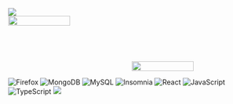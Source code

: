 <div style="display: flex;justify-content: center;flex-direction:column;">
<img src="https://github-readme-stats.vercel.app/api?username=gabriel-ggpk&count_private=true&show_icons=true&theme=tokyonight">
</div>
<div style="display: flex;align-items: start;">
<img style="width:50%;" src="https://spotify-github-profile.vercel.app/api/view?uid=bibikan&cover_image=true&theme=compact">
<img style="width:50%;padding-top:93px;" src="https://github-readme-stats.vercel.app/api/top-langs/?username=gabriel-ggpk&layout=compact&theme=tokyonight">
</div>

![Firefox](https://img.shields.io/badge/Firefox-FF7139?style=for-the-badge&logo=Firefox-Browser&logoColor=white)
![MongoDB](https://img.shields.io/badge/MongoDB-%234ea94b.svg?style=for-the-badge&logo=mongodb&logoColor=white)
![MySQL](https://img.shields.io/badge/mysql-%2300f.svg?style=for-the-badge&logo=mysql&logoColor=white)
![Insomnia](https://img.shields.io/badge/Insomnia-black?style=for-the-badge&logo=insomnia&logoColor=5849BE)
![React](https://img.shields.io/badge/react-%2320232a.svg?style=for-the-badge&logo=react&logoColor=%2361DAFB)
![JavaScript](https://img.shields.io/badge/javascript-%23323330.svg?style=for-the-badge&logo=javascript&logoColor=%23F7DF1E)
![TypeScript](https://img.shields.io/badge/typescript-%23007ACC.svg?style=for-the-badge&logo=typescript&logoColor=white)
<img src="https://img.shields.io/badge/Spotify-1ED760?style=for-the-badge&logo=spotify&logoColor=white">

